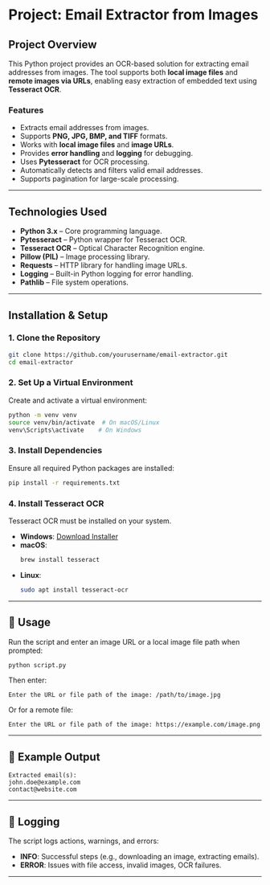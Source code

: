 #  Project: Email Extractor from Images

##  Project Overview
This Python project provides an OCR-based solution for extracting email addresses from images. 
The tool supports both **local image files** and **remote images via URLs**, enabling easy extraction of embedded text using **Tesseract OCR**.

### Features
- Extracts email addresses from images.  
- Supports **PNG, JPG, BMP, and TIFF** formats.  
- Works with **local image files** and **image URLs**.  
- Provides **error handling** and **logging** for debugging.  
- Uses **Pytesseract** for OCR processing.  
- Automatically detects and filters valid email addresses.  
- Supports pagination for large-scale processing.  

---

## Technologies Used
- **Python 3.x** – Core programming language.
- **Pytesseract** – Python wrapper for Tesseract OCR.
- **Tesseract OCR** – Optical Character Recognition engine.
- **Pillow (PIL)** – Image processing library.
- **Requests** – HTTP library for handling image URLs.
- **Logging** – Built-in Python logging for error handling.
- **Pathlib** – File system operations.

---

## Installation & Setup

### 1. Clone the Repository
```bash
git clone https://github.com/yourusername/email-extractor.git
cd email-extractor
```

### 2. Set Up a Virtual Environment
Create and activate a virtual environment:
```bash
python -m venv venv
source venv/bin/activate  # On macOS/Linux
venv\Scripts\activate    # On Windows
```

### 3. Install Dependencies
Ensure all required Python packages are installed:
```bash
pip install -r requirements.txt
```

### 4. Install Tesseract OCR
Tesseract OCR must be installed on your system.
- **Windows**: [Download Installer](https://github.com/UB-Mannheim/tesseract/wiki)
- **macOS**:
  ```bash
  brew install tesseract
  ```
- **Linux**:
  ```bash
  sudo apt install tesseract-ocr
  ```

---

## 🔹 Usage
Run the script and enter an image URL or a local image file path when prompted:

```bash
python script.py
```
Then enter:
```
Enter the URL or file path of the image: /path/to/image.jpg
```
Or for a remote file:
```
Enter the URL or file path of the image: https://example.com/image.png
```

---

## 🔹 Example Output
```
Extracted email(s):
john.doe@example.com
contact@website.com
```

---

## 🔹 Logging
The script logs actions, warnings, and errors:
- **INFO**: Successful steps (e.g., downloading an image, extracting emails).
- **ERROR**: Issues with file access, invalid images, OCR failures.

---

